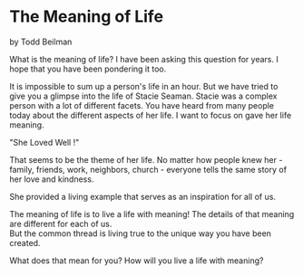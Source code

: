 # The Meaning of Life

by Todd Beilman

What is the meaning of life? I have been asking this question for years. I hope that you have been pondering it too.

It is impossible to sum up a person's life in an hour.  But we have tried to give you a glimpse into the life of Stacie Seaman. 
Stacie was a complex person with a lot of different facets.  You have heard from many people today about the different
aspects of her life.  I want to focus on gave her life meaning.

"She Loved Well !"

That seems to be the theme of her life.  No matter how people knew her - family, friends, work, neighbors, church -
everyone tells the same story of her love and kindness.

She provided a living example that serves as an inspiration for all of us.

The meaning of life is to live a life with meaning!  The details of that meaning are different for each of us.  
But the common thread is living true to the unique way you have been created.

What does that mean for you?  How will you live a life with meaning?